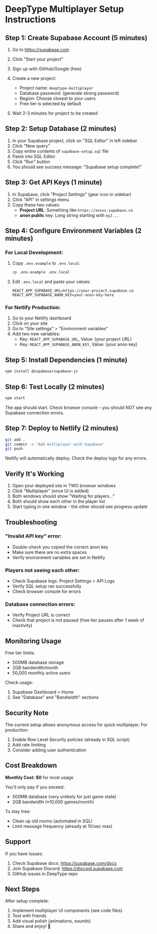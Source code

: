# DeepType Multiplayer Setup Instructions

## Step 1: Create Supabase Account (5 minutes)

1. Go to https://supabase.com
2. Click "Start your project"
3. Sign up with GitHub/Google (free)
4. Create a new project:
   - Project name: `deeptype-multiplayer`
   - Database password: (generate strong password)
   - Region: Choose closest to your users
   - Free tier is selected by default

5. Wait 2-3 minutes for project to be created

## Step 2: Setup Database (2 minutes)

1. In your Supabase project, click on "SQL Editor" in left sidebar
2. Click "New query"
3. Copy entire contents of `supabase-setup.sql` file
4. Paste into SQL Editor
5. Click "Run" button
6. You should see success message: "Supabase setup complete!"

## Step 3: Get API Keys (1 minute)

1. In Supabase, click "Project Settings" (gear icon in sidebar)
2. Click "API" in settings menu
3. Copy these two values:
   - **Project URL**: Something like `https://xxxxx.supabase.co`
   - **anon public** key: Long string starting with `eyJ...`

## Step 4: Configure Environment Variables (2 minutes)

### For Local Development:

1. Copy `.env.example` to `.env.local`:
   ```bash
   cp .env.example .env.local
   ```

2. Edit `.env.local` and paste your values:
   ```
   REACT_APP_SUPABASE_URL=https://your-project.supabase.co
   REACT_APP_SUPABASE_ANON_KEY=your-anon-key-here
   ```

### For Netlify Production:

1. Go to your Netlify dashboard
2. Click on your site
3. Go to "Site settings" > "Environment variables"
4. Add two new variables:
   - Key: `REACT_APP_SUPABASE_URL`, Value: (your project URL)
   - Key: `REACT_APP_SUPABASE_ANON_KEY`, Value: (your anon key)

## Step 5: Install Dependencies (1 minute)

```bash
npm install @supabase/supabase-js
```

## Step 6: Test Locally (2 minutes)

```bash
npm start
```

The app should start. Check browser console - you should NOT see any Supabase connection errors.

## Step 7: Deploy to Netlify (2 minutes)

```bash
git add .
git commit -m "Add multiplayer with Supabase"
git push
```

Netlify will automatically deploy. Check the deploy logs for any errors.

## Verify It's Working

1. Open your deployed site in TWO browser windows
2. Click "Multiplayer" (once UI is added)
3. Both windows should show "Waiting for players..."
4. Both should show each other in the player list
5. Start typing in one window - the other should see progress update

## Troubleshooting

### "Invalid API key" error:
- Double-check you copied the correct anon key
- Make sure there are no extra spaces
- Verify environment variables are set in Netlify

### Players not seeing each other:
- Check Supabase logs: Project Settings > API Logs
- Verify SQL setup ran successfully
- Check browser console for errors

### Database connection errors:
- Verify Project URL is correct
- Check that project is not paused (free tier pauses after 1 week of inactivity)

## Monitoring Usage

Free tier limits:
- 500MB database storage
- 2GB bandwidth/month
- 50,000 monthly active users

Check usage:
1. Supabase Dashboard > Home
2. See "Database" and "Bandwidth" sections

## Security Note

The current setup allows anonymous access for quick multiplayer. For production:
1. Enable Row Level Security policies (already in SQL script)
2. Add rate limiting
3. Consider adding user authentication

## Cost Breakdown

**Monthly Cost: $0** for most usage

You'll only pay if you exceed:
- 500MB database (very unlikely for just game state)
- 2GB bandwidth (≈10,000 games/month)

To stay free:
- Clean up old rooms (automated in SQL)
- Limit message frequency (already at 10/sec max)

## Support

If you have issues:
1. Check Supabase docs: https://supabase.com/docs
2. Join Supabase Discord: https://discord.supabase.com
3. GitHub issues in DeepType repo

## Next Steps

After setup complete:
1. Implement multiplayer UI components (see code files)
2. Test with friends
3. Add visual polish (animations, sounds)
4. Share and enjoy! 🎉
